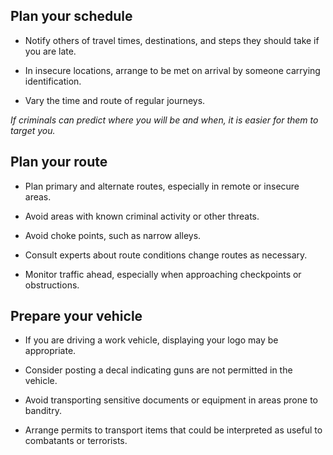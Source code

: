 [Title]: # (Journey Guidelines)
[Order]: # (1)

## Plan your schedule

*   Notify others of travel times, destinations, and steps they should take if you are late.

*   In insecure locations, arrange to be met on arrival by someone carrying identification.

*   Vary the time and route of regular journeys.  

*If criminals can predict where you will be and when, it is easier for them to target you.*

## Plan your route

*   Plan primary and alternate routes, especially in remote or insecure areas.

*   Avoid areas with known criminal activity or other threats. 

*	Avoid choke points, such as narrow alleys.

*   Consult experts about route conditions change routes as necessary. 

*	Monitor traffic ahead, especially when approaching checkpoints or obstructions.

## Prepare your vehicle

*   If you are driving a work vehicle, displaying your logo may be appropriate. 

*   Consider posting a decal indicating guns are not permitted in the vehicle.

*   Avoid transporting sensitive documents or equipment in areas prone to banditry. 

*	Arrange permits to transport items that could be interpreted as useful to combatants or terrorists.
